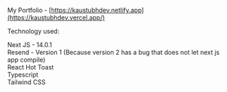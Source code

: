 My Portfolio - [https://kaustubhdev.netlify.app](https://kaustubhdev.vercel.app/)

Technology used:

Next JS - 14.0.1 <br>
Resend - Version 1 (Because version 2 has a bug that does not let next js app compile) <br>
React Hot Toast <br>
Typescript <br>
Tailwind CSS <br>
